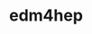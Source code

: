 ---
title: "edm4hep"
layout: cache
categories: [package, develop]
meta: {"versions": ["0.99.1"], "compilers": ["gcc@=11.4.0"], "oss": ["ubuntu22.04"], "platforms": ["linux"], "targets": ["x86_64_v3"], "stacks": ["hep", "root"], "num_specs": 6, "num_specs_by_stack": {"root": 6, "hep": 6}}
spec_details: [{"hash": "kexx2wxjypz6fvmoorx43w3panh6g2nc", "compiler": "gcc@=11.4.0", "versions": ["0.99.1"], "os": "ubuntu22.04", "platform": "linux", "target": "x86_64_v3", "variants": ["build_system=cmake", "build_type=Release", "cxxstd=20", "generator=make", "~ipo"], "stacks": ["root", "hep"], "size": "-", "tarball": "https://binaries.spack.io/develop/build_cache/linux-ubuntu22.04-x86_64_v3/gcc-11.4.0/edm4hep-0.99.1/linux-ubuntu22.04-x86_64_v3-gcc-11.4.0-edm4hep-0.99.1-kexx2wxjypz6fvmoorx43w3panh6g2nc.spack"}, {"hash": "6kxdie2c7ri37cbykkeowfbor5u5oxkl", "compiler": "gcc@=11.4.0", "versions": ["0.99.1"], "os": "ubuntu22.04", "platform": "linux", "target": "x86_64_v3", "variants": ["build_system=cmake", "build_type=Release", "cxxstd=20", "generator=make", "~ipo"], "stacks": ["root", "hep"], "size": "-", "tarball": "https://binaries.spack.io/develop/build_cache/linux-ubuntu22.04-x86_64_v3/gcc-11.4.0/edm4hep-0.99.1/linux-ubuntu22.04-x86_64_v3-gcc-11.4.0-edm4hep-0.99.1-6kxdie2c7ri37cbykkeowfbor5u5oxkl.spack"}, {"hash": "r4h4mzi434wwtgii4e6zwmnc3etbae5p", "compiler": "gcc@=11.4.0", "versions": ["0.99.1"], "os": "ubuntu22.04", "platform": "linux", "target": "x86_64_v3", "variants": ["build_system=cmake", "build_type=Release", "cxxstd=20", "generator=make", "~ipo"], "stacks": ["root", "hep"], "size": "-", "tarball": "https://binaries.spack.io/develop/build_cache/linux-ubuntu22.04-x86_64_v3/gcc-11.4.0/edm4hep-0.99.1/linux-ubuntu22.04-x86_64_v3-gcc-11.4.0-edm4hep-0.99.1-r4h4mzi434wwtgii4e6zwmnc3etbae5p.spack"}, {"hash": "ybc3dfzqlss46ftrmrmhfduhgbmrczjd", "compiler": "gcc@=11.4.0", "versions": ["0.99.1"], "os": "ubuntu22.04", "platform": "linux", "target": "x86_64_v3", "variants": ["build_system=cmake", "build_type=Release", "cxxstd=20", "generator=make", "~ipo"], "stacks": ["root", "hep"], "size": "-", "tarball": "https://binaries.spack.io/develop/build_cache/linux-ubuntu22.04-x86_64_v3/gcc-11.4.0/edm4hep-0.99.1/linux-ubuntu22.04-x86_64_v3-gcc-11.4.0-edm4hep-0.99.1-ybc3dfzqlss46ftrmrmhfduhgbmrczjd.spack"}, {"hash": "x6wyxznjwjbic3nz6bat7l7ojbqtqiqg", "compiler": "gcc@=11.4.0", "versions": ["0.99.1"], "os": "ubuntu22.04", "platform": "linux", "target": "x86_64_v3", "variants": ["build_system=cmake", "build_type=Release", "cxxstd=20", "generator=make", "~ipo"], "stacks": ["root", "hep"], "size": "-", "tarball": "https://binaries.spack.io/develop/build_cache/linux-ubuntu22.04-x86_64_v3/gcc-11.4.0/edm4hep-0.99.1/linux-ubuntu22.04-x86_64_v3-gcc-11.4.0-edm4hep-0.99.1-x6wyxznjwjbic3nz6bat7l7ojbqtqiqg.spack"}, {"hash": "ab23ibpcsjuvytao5j6vwufmq4rggcke", "compiler": "gcc@=11.4.0", "versions": ["0.99.1"], "os": "ubuntu22.04", "platform": "linux", "target": "x86_64_v3", "variants": ["build_system=cmake", "build_type=Release", "cxxstd=20", "generator=make", "~ipo"], "stacks": ["root", "hep"], "size": "-", "tarball": "https://binaries.spack.io/develop/build_cache/linux-ubuntu22.04-x86_64_v3/gcc-11.4.0/edm4hep-0.99.1/linux-ubuntu22.04-x86_64_v3-gcc-11.4.0-edm4hep-0.99.1-ab23ibpcsjuvytao5j6vwufmq4rggcke.spack"}]
---